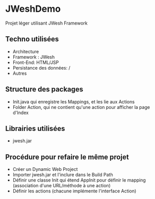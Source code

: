# JWeshDemo
Projet léger utilisant JWesh Framework

## Techno utilisées
* Architecture
* Framework : JWesh
* Front-End: HTML/JSP
* Persistance des données: /
* Autres

## Structure des packages
* Init.java qui enregistre les Mappings, et les lie aux Actions
* Folder Action, qui ne contient qu'une action pour afficher la page d'Index

## Librairies utilisées
* jwesh.jar

## Procédure pour refaire le même projet
* Créer un Dynamic Web Project
* Importer jwesh.jar et l'inclure dans le Build Path
* Définir une classe Init qui étend AppInit pour définir le mapping (association d'une URL/méthode à une action)
* Définir les actions (chacune implémente l'interface Action)
